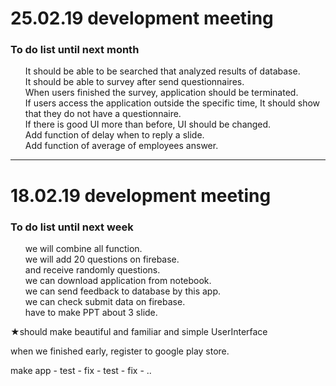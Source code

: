 # 25.02.19 development meeting

### To do list until next month<br>
<ol>
It should be able to be searched that analyzed results of database.<br>
It should be able to survey after send questionnaires.<br>
When users finished the survey, application should be terminated.<br>
If users access the application outside the specific time, It should show that they do not have a questionnaire.<br>
If there is good UI more than before, UI should be changed.<br>
Add function of delay when to reply a slide.<br>
Add function of average of employees answer.<br>
</ol>

---------------------------------------------------------------------------------------

# 18.02.19 development meeting

### To do list until next week<br>
<ul>
we will combine all function.<br>
we will add 20 questions on firebase.<br>
and receive randomly questions.<br>
we can download application from notebook.<br>
we can send feedback to database by this app.<br>
we can check submit data on firebase.<br>
have to make PPT about 3 slide.<br>
</ul>
★should make beautiful and familiar and simple UserInterface

when we finished early, 
register to google play store.<br>

make app - test - fix - test - fix - ..<br>
